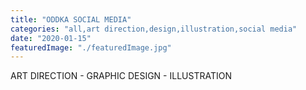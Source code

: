 ```yaml
---
title: "ODDKA SOCIAL MEDIA"
categories: "all,art direction,design,illustration,social media"
date: "2020-01-15"
featuredImage: "./featuredImage.jpg"
---
```


ART DIRECTION - GRAPHIC DESIGN - ILLUSTRATION
